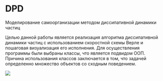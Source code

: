# DPD
Моделирование самоорганизации методом диссипативной динамики частиц

Целью данной работы является реализация алгоритма диссипативной
динамики частиц с использованием скоростной схемы Верле и пошаговая
визуализация его исполнения.
Для осуществления программы были выбраны классы, что является
подвидом ООП. Причина использования классов заключается в том, что
задачей определенно множество объектов со сходным поведением.

![](https://github.com/asvartanyan/DPD/g_3.gif)


